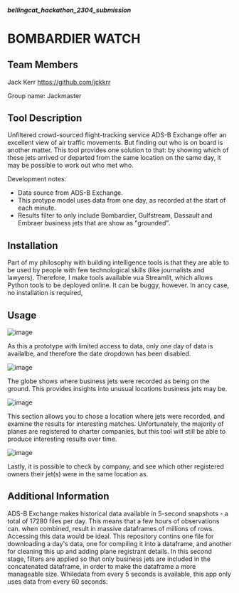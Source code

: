 ##### bellingcat_hackathon_2304_submission

# BOMBARDIER WATCH

## Team Members
Jack Kerr 
https://github.com/jckkrr

Group name: Jackmaster

## Tool Description
Unfiltered crowd-sourced flight-tracking service ADS-B Exchange offer an excellent view of air traffic movements. But finding out who is on board is another matter. This tool provides one solution to that: by showing which of these jets arrived or departed from the same location on the same day, it may be possible to work out who met who.

Development notes: 
- Data source from ADS-B Exchange. 
- This protype model uses data from one day, as recorded at the start of each minute. 
- Results filter to only include Bombardier, Gulfstream, Dassault and Embraer business jets that are show as "grounded".


## Installation
Part of my philosophy with building intelligence tools is that they are able to be used by people with few technological skills (like journalists and lawyers). Therefore, I make tools available vua Streamlit, which allows Python tools to be deployed online. It can be buggy, however. In ancy case, no installation is required, 

## Usage

![image](https://user-images.githubusercontent.com/69304112/233846351-947c5fde-e061-49f5-8d02-b3de6450d0ca.png)

As this a prototype with limited access to data, only one day of data is availalbe, and therefore the date dropdown has been disabled.

![image](https://user-images.githubusercontent.com/69304112/233846488-2f688dff-dda6-4054-b826-e37b7451fb00.png)

The globe shows where business jets were recorded as being on the ground. This provides insights into unusual locations business jets may be.

![image](https://user-images.githubusercontent.com/69304112/233846567-abb6242c-c742-44d2-b6d2-f346bbcfe628.png)

This section allows you to chose a location where jets were recorded, and examine the results for interesting matches. Unfortunately, the majority of planes are registered to charter companies, but this tool will still be able to produce interesting results over time.

![image](https://user-images.githubusercontent.com/69304112/233846689-4f8a14da-3bd5-435c-8cb8-e6b9cd720443.png)

Lastly, it is possible to check by company, and see which other registered owners their jet(s) were in the same location as.

## Additional Information

ADS-B Exchange makes historical data available in 5-second snapshots - a total of 17280 files per day. This means that a few hours of observations can. when combined, result in massive dataframes of millions of rows. Accessing this data would be ideal. This repository contins one file for downloading a day's data, one for compiling it into a dataframe, and another for cleaning this up and adding plane registrant details. In this second stage, filters are applied so that only business jets are included in the concatenated dataframe, in order to make the dataframe a more manageable size. Whiledata from every 5 seconds is available, this app only uses data from every 60 seconds. 

